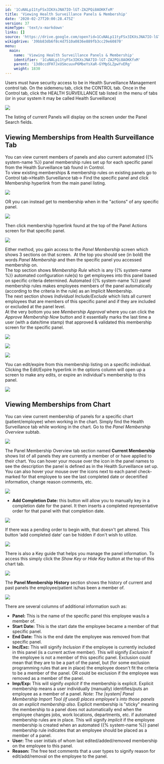 ```yaml
---
id: '1CuNALp11tyFSx3IKXsJNA7IO-lGT-ZA2PQi8AOKKfxM'
title: 'Viewing Health Surveillance Panels & Membership'
date: '2020-02-27T20:00:28.475Z'
version: 37
mimeType: 'text/x-markdown'
links: []
source: 'https://drive.google.com/open?id=1CuNALp11tyFSx3IKXsJNA7IO-lGT-ZA2PQi8AOKKfxM'
wikigdrive: '39bb83db6f8c4d7510a0836e889fb3cc29e60870'
menu:
  main:
    name: 'Viewing Health Surveillance Panels & Membership'
    identifier: '1CuNALp11tyFSx3IKXsJNA7IO-lGT-ZA2PQi8AOKKfxM'
    parent: '13d8ccdFH7JxUSmcuuvP6MbeYsXaR-GYMpSLZpwYvERg'
    weight: 1830
---
```

Users must have security access to be in Health Surveillance Management control tab. On the sidemenu tab, click the CONTROL tab. Once in the Control tab, click the HEALTH SURVEILLANCE tab listed in the menu of tabs (or in your system it may be called Health Surveillance)
  
![](../viewing-health-surveillance-panels-and-membership.assets/100002010000053F000001946B012D226089705B.png)  

The listing of current Panels will display on the screen under the Panel Search fields.
  
## Viewing Memberships from Health Surveillance Tab  
  
You can view current members of panels and also current automated {{% system-name %}} panel membership rules set up for each specific panel from the Health Surveillance tab found in Control.  
To view existing memberships & membership rules on existing panels go to Control tab→Health Surveillance tab→ Find the specific panel and click Membership hyperlink from the main panel listing.
  
![](../viewing-health-surveillance-panels-and-membership.assets/100002010000042B0000009D76F89B671B7210CA.png)  

OR you can instead get to membership when in the "actions" of any specific panel.
  
![](../viewing-health-surveillance-panels-and-membership.assets/100002010000042500000094ACB96F8D8ED86ECF.png)  

Then click membership hyperlink found at the top of the Panel Actions screen for that specific panel.
  
![](../viewing-health-surveillance-panels-and-membership.assets/1000020100000459000000EBD430A47C6195FC9B.png)  

Either method, you gain access to the *Panel Membership* screen which shows 3 sections on that screen.  At the top you should see (in bold) the words *Panel Membership* and then the specific panel you accessed membership on.  
The top section shows *Membership Rule* which is any {{% system-name %}} automated configuration rule(s) to get employees into this panel based on specific criteria determined. Automated {{% system-name %}} panel membership rules makes employees members of the panel automatically (according to the criteria in the rule) as an Implicit Membership.  
The next section shows *Individual Include/Exclude* which lists all current employees that are members of this specific panel and if they are included or excluded at the panel level.  
At the very bottom you see *Membership Approval* where you can click the *Approve Membership Now* button and it essentially marks the last time a user (with a date/time stamp) that approved & validated this membership screen for the specific panel.
  
![](../viewing-health-surveillance-panels-and-membership.assets/10000201000004540000011776BDB69687794A3B.png)  

  
![](../viewing-health-surveillance-panels-and-membership.assets/10000201000000D70000004F9263040C6BC7887F.png)  

  
![](../viewing-health-surveillance-panels-and-membership.assets/10000201000001040000004E4F6980F42045AE08.png)  

You can edit/expire from this membership listing on a specific individual. Clicking the Edit/Expire hyperlink in the options column will open up a screen to make any edits, or expire an individual's membership to this panel.
  
![](../viewing-health-surveillance-panels-and-membership.assets/10000201000001DF000000FD8064CE89A67AF2F3.png)  

  
## Viewing Memberships from Chart  
  
You can view current membership of panels for a specific chart (patient/employee) when working in the chart. Simply find the Health Surveillance tab while working in the chart. Go to the *Panel Membership Overview* subtab.
  
![](../viewing-health-surveillance-panels-and-membership.assets/100002010000053700000254FF70E4070A1FB835.png)  

The Panel Membership Overview tab section named **Current Membership** shows list of all panels they are currently a member of or have applied to their chart. You can hover your mouse over the icon in the panel names to see the description the panel is defined as in the Health Surveillance set up. You can also hover your mouse over the icons next to each panel check-marked for that employee to see the last completed date or decertified information, change reason comments, etc.
  
![](../viewing-health-surveillance-panels-and-membership.assets/10000000000003F800000064DA7BC50BE5F7A44A.png)  

* <strong>Add Completion Date:</strong> this button will allow you to manually key in a completion date for the panel. It then inserts a completed representative order for that panel with that completion date.
  
![](../viewing-health-surveillance-panels-and-membership.assets/10000000000002E30000006C3C9537600E31D020.png)  

If there was a pending order to begin with, that doesn't get altered. This button ‘add completed date' can be hidden if don't wish to utilize.
  
![](../viewing-health-surveillance-panels-and-membership.assets/10000000000001E700000072B0E3798BFF566570.png)  

There is also a Key guide that helps you manage the panel information. To access this simply click the *Show Key* or *Hide Key* button at the top of this chart tab.
  
![](../viewing-health-surveillance-panels-and-membership.assets/1000020100000515000001953404DC429051FCF4.png)  

The **Panel Membership History** section shows the history of current and past panels the employee/patient is/has been a member of.
  
![](../viewing-health-surveillance-panels-and-membership.assets/100002010000049F00000075581EA66E3BD14351.png)  

There are several columns of additional information such as:
* <strong>Panel:</strong> This is the name of the specific panel this employee was/is a member of.
* <strong>Start Date:</strong> This is the start date the employee became a member of that specific panel.
* <strong>End Date:</strong> This is the end date the employee was removed from that specific panel.
* <strong>Inc/Exc:</strong> This will signify <em>Inclusion</em> if the employee is currently included in this panel (is a current active member). This will signify <em>Exclusion</em> if the employee is not a member of this specific panel. Exclusion could mean that they are to be a part of the panel, but (for some exclusion programming rules that are in place) the employee doesn't fit the criteria to be a member of the panel. OR could be exclusion if the employee was removed as a member of the panel.
* <strong>Imp/Exp:</strong> This will signify <em>explicit</em> if the membership is explicit. Explicit membership means a user individually (manually) identifies/puts an employee as a member of a panel. <em>Note: The |system| Panel Membership Import Tool (if used) places employee's into those panels as an explicit membership also.</em> Explicit membership is "sticky" meaning the membership to a panel does not automatically end when the employee changes jobs, work locations, departments, etc. if automated membership rules are in place. This will signify <em>implicit</em> if the employee membership is created when an automated {{% system-name %}} panel membership rule indicates that an employee should be placed as a member of a panel.
* <strong>User:</strong> The user initials of whom last edited/added/removed membership on the employee to this panel.
* <strong>Reason:</strong> The free text comments that a user types to signify reason for edit/add/removal on the employee to the panel.
